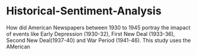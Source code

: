 # Historical-Sentiment-Analysis


How did American Newspapers between 1930 to 1945 portray the imapact of events like Early Depression (1930-32),
First New Deal (1933-36), Second New Deal(1937-40) and War Period (1941-46). This study uses the AMerican 
